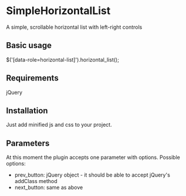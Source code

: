 # SimpleHorizontalList
A simple, scrollable horizontal list with left-right controls

## Basic usage
$('[data-role=horizontal-list]').horizontal_list();

## Requirements
jQuery

## Installation
Just add minified js and css to your project.

## Parameters
At this moment the plugin accepts one parameter with options. Possible options:
- prev_button: jQuery object - it should be able to accept jQuery's addClass method
- next_button: same as above